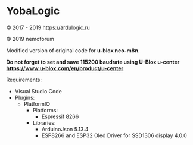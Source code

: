 # YobaLogic

© 2017 - 2019 https://ardulogic.ru

© 2019 nemoforum

Modified version of original code for **u-blox neo-m8n**.

**Do not forget to set and save 115200 baudrate using U-Blox u-center https://www.u-blox.com/en/product/u-center**

Requirements:
* Visual Studio Code
* Plugins:
  * PlatformIO
    * Platforms:
      * Espressif 8266
    * Libraries:
      * ArduinoJson 5.13.4
      * ESP8266 and ESP32 Oled Driver for SSD1306 display 4.0.0

